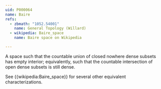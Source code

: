 ```yaml
---
uid: P000064
name: Baire
refs:
  - zbmath: "1052.54001"
    name: General Topology (Willard)
  - wikipedia: Baire_space
    name: Baire space on Wikipedia

---
```

A space such that the countable union of closed nowhere dense subsets has empty interior; equivalently, such that the countable intersection of open dense subsets is still dense.

See {{wikipedia:Baire_space}} for several other equivalent characterizations.
